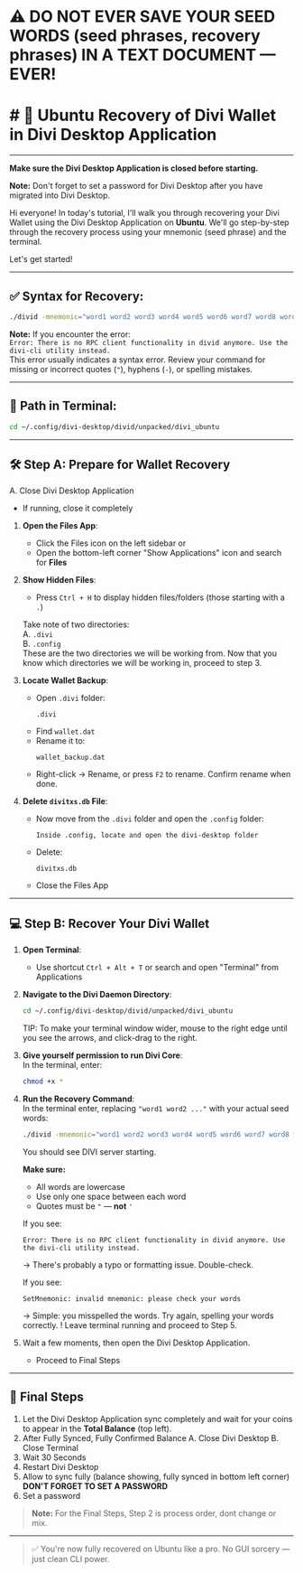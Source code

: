 # ⚠️ DO NOT EVER SAVE YOUR SEED WORDS (seed phrases, recovery phrases) IN A TEXT DOCUMENT — EVER!

# # 🐧 Ubuntu Recovery of Divi Wallet in Divi Desktop Application

---

**Make sure the Divi Desktop Application is closed before starting.**

**Note:** Don't forget to set a password for Divi Desktop after you have migrated into Divi Desktop.

Hi everyone! In today's tutorial, I'll walk you through recovering your Divi Wallet using the Divi Desktop Application on **Ubuntu**. We'll go step-by-step through the recovery process using your mnemonic (seed phrase) and the terminal.

Let's get started!

---

## ✅ Syntax for Recovery:

```bash
./divid -mnemonic="word1 word2 word3 word4 word5 word6 word7 word8 word9 word10 word11 word12" -force_rescan=1 &
```

**Note:** If you encounter the error:  
`Error: There is no RPC client functionality in divid anymore. Use the divi-cli utility instead.`  
This error usually indicates a syntax error. Review your command for missing or incorrect quotes (`"`), hyphens (`-`), or spelling mistakes.

---

## 📂 Path in Terminal:

```bash
cd ~/.config/divi-desktop/divid/unpacked/divi_ubuntu
```

---

## 🛠️ Step A: Prepare for Wallet Recovery

A. Close Divi Desktop Application  
- If running, close it completely

1. **Open the Files App**:
   - Click the Files icon on the left sidebar or  
   - Open the bottom-left corner "Show Applications" icon and search for **Files**

2. **Show Hidden Files**:
   - Press `Ctrl + H` to display hidden files/folders (those starting with a `.`)

   Take note of two directories:  
   A. `.divi`  
   B. `.config`  
   These are the two directories we will be working from. Now that you know which directories we will be working in, proceed to step 3.

3. **Locate Wallet Backup**:
   - Open `.divi` folder:
     ```
     .divi
     ```
   - Find `wallet.dat`  
   - Rename it to:
     ```
     wallet_backup.dat
     ```
   - Right-click → Rename, or press `F2` to rename. Confirm rename when done.

4. **Delete `divitxs.db` File**:
   - Now move from the `.divi` folder and open the `.config` folder:
     ```
     Inside .config, locate and open the divi-desktop folder
     ```
   - Delete:
     ```
     divitxs.db
     ```
   - Close the Files App

---

## 💻 Step B: Recover Your Divi Wallet

1. **Open Terminal**:
   - Use shortcut `Ctrl + Alt + T` or search and open "Terminal" from Applications

2. **Navigate to the Divi Daemon Directory**:
   ```bash
   cd ~/.config/divi-desktop/divid/unpacked/divi_ubuntu
   ```
   TIP: To make your terminal window wider, mouse to the right edge until you see the arrows, and click-drag to the right.

3. **Give yourself permission to run Divi Core**:  
   In the terminal, enter:
   ```bash
   chmod +x *
   ```

4. **Run the Recovery Command**:  
   In the terminal enter, replacing `"word1 word2 ..."` with your actual seed words:
   ```bash
   ./divid -mnemonic="word1 word2 word3 word4 word5 word6 word7 word8 word9 word10 word11 word12" -force_rescan=1 &
   ```
   You should see DIVI server starting.

   **Make sure:**
   - All words are lowercase
   - Use only one space between each word
   - Quotes must be `"` — **not** `'`

   If you see:
   ```
   Error: There is no RPC client functionality in divid anymore. Use the divi-cli utility instead.
   ```
   → There's probably a typo or formatting issue. Double-check.

   If you see:
   ```
   SetMnemonic: invalid mnemonic: please check your words
   ```
   → Simple: you misspelled the words. Try again, spelling your words correctly.
   ! Leave terminal running and proceed to Step 5.

5. Wait a few moments, then open the Divi Desktop Application.

   - Proceed to Final Steps

---

## 🎯 Final Steps

1. Let the Divi Desktop Application sync completely and wait for your coins to appear in the **Total Balance** (top left).
2. After Fully Synced, Fully Confirmed Balance
   A. Close Divi Desktop
   B. Close Terminal
3. Wait 30 Seconds
4. Restart Divi Desktop
5. Allow to sync fully (balance showing, fully synced in bottom left corner)
**DON'T FORGET TO SET A PASSWORD**
6. Set a password

> **Note:** For the Final Steps, Step 2 is process order, dont change or mix.

---

> ✅ You're now fully recovered on Ubuntu like a pro. No GUI sorcery — just clean CLI power.
